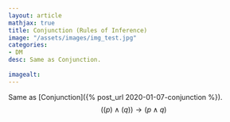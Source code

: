 ```yaml
---
layout: article
mathjax: true
title: Conjunction (Rules of Inference)
image: "/assets/images/img_test.jpg"
categories:
- DM
desc: Same as Conjunction.
 
imagealt: 
---
```


Same as [Conjunction]({% post_url 2020-01-07-conjunction %}).
$$((p) \wedge (q)) \to (p \wedge q)$$
































































































































































































































































































































































